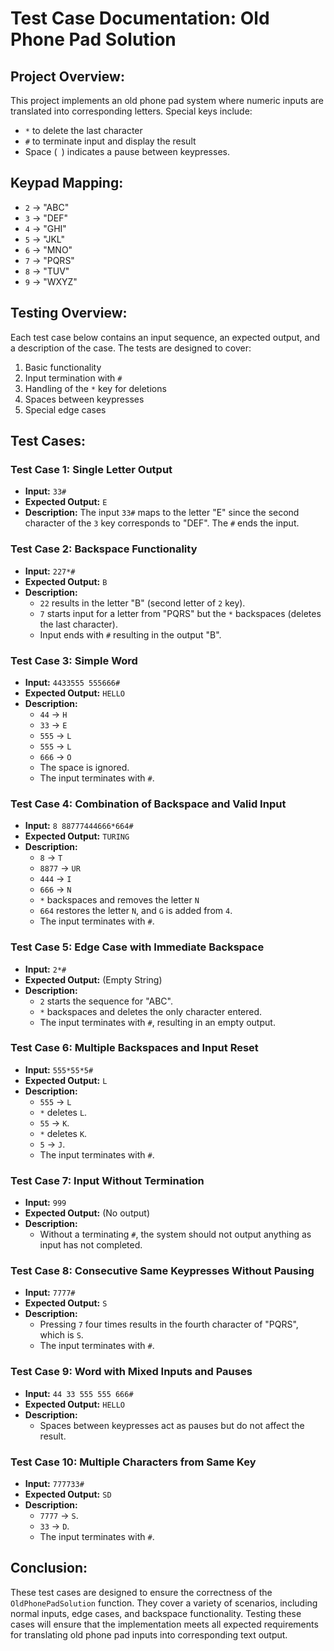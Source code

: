 # Test Case Documentation: Old Phone Pad Solution

## Project Overview:
This project implements an old phone pad system where numeric inputs are translated into corresponding letters. Special keys include:
- `*` to delete the last character
- `#` to terminate input and display the result
- Space (` `) indicates a pause between keypresses.

## Keypad Mapping:
- `2` -> "ABC"
- `3` -> "DEF"
- `4` -> "GHI"
- `5` -> "JKL"
- `6` -> "MNO"
- `7` -> "PQRS"
- `8` -> "TUV"
- `9` -> "WXYZ"

## Testing Overview:
Each test case below contains an input sequence, an expected output, and a description of the case. The tests are designed to cover:
1. Basic functionality
2. Input termination with `#`
3. Handling of the `*` key for deletions
4. Spaces between keypresses
5. Special edge cases

## Test Cases:

### Test Case 1: Single Letter Output
- **Input:** `33#`
- **Expected Output:** `E`
- **Description:** The input `33#` maps to the letter "E" since the second character of the `3` key corresponds to "DEF". The `#` ends the input.

### Test Case 2: Backspace Functionality
- **Input:** `227*#`
- **Expected Output:** `B`
- **Description:** 
  - `22` results in the letter "B" (second letter of `2` key).
  - `7` starts input for a letter from "PQRS" but the `*` backspaces (deletes the last character).
  - Input ends with `#` resulting in the output "B".

### Test Case 3: Simple Word
- **Input:** `4433555 555666#`
- **Expected Output:** `HELLO`
- **Description:** 
  - `44` -> `H`
  - `33` -> `E`
  - `555` -> `L`
  - `555` -> `L`
  - `666` -> `O`
  - The space is ignored.
  - The input terminates with `#`.

### Test Case 4: Combination of Backspace and Valid Input
- **Input:** `8 88777444666*664#`
- **Expected Output:** `TURING`
- **Description:** 
  - `8` -> `T`
  - `8877` -> `UR`
  - `444` -> `I`
  - `666` -> `N`
  - `*` backspaces and removes the letter `N`
  - `664` restores the letter `N`, and `G` is added from `4`.
  - The input terminates with `#`.

### Test Case 5: Edge Case with Immediate Backspace
- **Input:** `2*#`
- **Expected Output:** (Empty String)
- **Description:** 
  - `2` starts the sequence for "ABC".
  - `*` backspaces and deletes the only character entered.
  - The input terminates with `#`, resulting in an empty output.

### Test Case 6: Multiple Backspaces and Input Reset
- **Input:** `555*55*5#`
- **Expected Output:** `L`
- **Description:** 
  - `555` -> `L`
  - `*` deletes `L`.
  - `55` -> `K`.
  - `*` deletes `K`.
  - `5` -> `J`.
  - The input terminates with `#`.

### Test Case 7: Input Without Termination
- **Input:** `999`
- **Expected Output:** (No output)
- **Description:** 
  - Without a terminating `#`, the system should not output anything as input has not completed.

### Test Case 8: Consecutive Same Keypresses Without Pausing
- **Input:** `7777#`
- **Expected Output:** `S`
- **Description:**
  - Pressing `7` four times results in the fourth character of "PQRS", which is `S`.
  - The input terminates with `#`.

### Test Case 9: Word with Mixed Inputs and Pauses
- **Input:** `44 33 555 555 666#`
- **Expected Output:** `HELLO`
- **Description:** 
  - Spaces between keypresses act as pauses but do not affect the result.

### Test Case 10: Multiple Characters from Same Key
- **Input:** `777733#`
- **Expected Output:** `SD`
- **Description:**
  - `7777` -> `S`.
  - `33` -> `D`.
  - The input terminates with `#`.

## Conclusion:
These test cases are designed to ensure the correctness of the `OldPhonePadSolution` function. They cover a variety of scenarios, including normal inputs, edge cases, and backspace functionality. Testing these cases will ensure that the implementation meets all expected requirements for translating old phone pad inputs into corresponding text output.